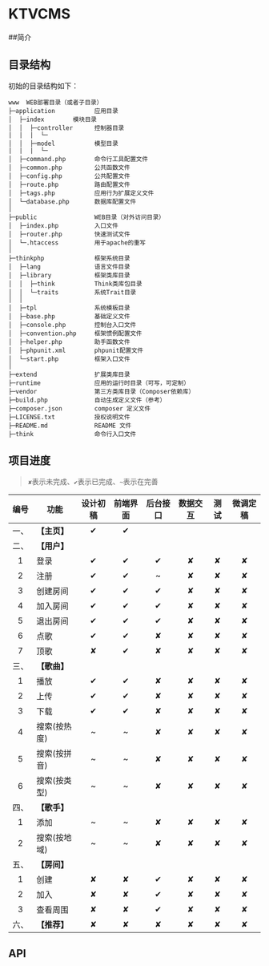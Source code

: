 # KTVCMS

##简介

## 目录结构

初始的目录结构如下：

~~~
www  WEB部署目录（或者子目录）
├─application           应用目录
│  ├─index        模块目录
│  │  ├─controller      控制器目录
|  |  |  └─
│  │  ├─model           模型目录
|  |  |  └─
│  ├─command.php        命令行工具配置文件
│  ├─common.php         公共函数文件
│  ├─config.php         公共配置文件
│  ├─route.php          路由配置文件
│  ├─tags.php           应用行为扩展定义文件
│  └─database.php       数据库配置文件
│
├─public                WEB目录（对外访问目录）
│  ├─index.php          入口文件
│  ├─router.php         快速测试文件
│  └─.htaccess          用于apache的重写
│
├─thinkphp              框架系统目录
│  ├─lang               语言文件目录
│  ├─library            框架类库目录
│  │  ├─think           Think类库包目录
│  │  └─traits          系统Trait目录
│  │
│  ├─tpl                系统模板目录
│  ├─base.php           基础定义文件
│  ├─console.php        控制台入口文件
│  ├─convention.php     框架惯例配置文件
│  ├─helper.php         助手函数文件
│  ├─phpunit.xml        phpunit配置文件
│  └─start.php          框架入口文件
│
├─extend                扩展类库目录
├─runtime               应用的运行时目录（可写，可定制）
├─vendor                第三方类库目录（Composer依赖库）
├─build.php             自动生成定义文件（参考）
├─composer.json         composer 定义文件
├─LICENSE.txt           授权说明文件
├─README.md             README 文件
├─think                 命令行入口文件
~~~

## 项目进度

> `✘`表示未完成、`✔`表示已完成、`~`表示在完善

| 编号 | 功能        | 设计初稿 | 前端界面 | 后台接口  | 数据交互 | 测试   | 微调定稿 |
|:---:| ----------- |:------: |:------:  |:------:  |:------: |:------:| :------:|
| 一、| **【主页】**|    ✔    |    ✔     |         |         |         |         |
| 二、| **【用户】**|        |         |           |         |         |         |
| 1   |    登录     |    ✔  |    ✔    |    ✔      |   ✘     |    ✘    |    ✘    |
| 2   |    注册     |   ✔   |   ✔     |   ~       |   ✘     |    ✘    |    ✘    |
| 3   |  创建房间   |    ✔  |    ✔    |    ✔       |   ✘     |    ✘    |    ✘    |
| 4   |  加入房间   |    ✔   |   ✔     |    ✔      |   ✘     |   ✘     |    ✘    |
| 5  |    退出房间  |    ✔   |   ✔    |    ✔       |   ✘     |   ✘     |    ✘    |
| 6  |    点歌     |    ✔   |   ✔    |    ✘       |   ✘     |   ✘     |    ✘    |
| 7  |    顶歌     |    ✘   |   ✔     |    ✘      |   ✘     |   ✘     |    ✘    |   
| 三、| **【歌曲】**|        |         |           |         |         |         |
| 1   |    播放     |   ✔   |   ✔     |    ✘      |   ✘     |   ✘     |    ✘    |
| 2   |    上传     |  ✔    |   ✔     |    ✘      |   ✘     |   ✘     |    ✘    |
| 3   |    下载     |  ✔    |   ✔     |    ✘      |   ✘     |   ✘     |    ✘    |
| 4   | 搜索(按热度)|   ~    |   ~    |     ✘      |   ✘     |   ✘     |    ✘    |
| 5   | 搜索(按拼音)|   ~    |   ~     |    ✘      |   ✘     |   ✘     |    ✘    |
| 6   | 搜索(按类型)|   ~    |   ~     |  ✘        |   ✘     |   ✘     |    ✘    |
| 四、| **【歌手】**|        |         |           |         |         |         |
| 1   |    添加    |   ~     |  ~      |    ✘     |   ✘     |   ✘     |    ✘    |
| 2   | 搜索(按地域) |  ~      |  ~      |   ✘     |   ✘     |   ✘     |    ✘    |
| 五、| **【房间】**|        |         |           |         |         |         |
| 1   |   创建      |  ✘     |   ✘     |    ✔     |   ✘     |   ✘     |    ✘    |
| 2   |   加入      |  ✘     |   ✘    |    ✔     |    ✘    |    ✘    |     ✘   |
| 3   |   查看周围  |   ✘    |    ✘   |      ✔    |    ✘     |   ✘     |    ✘     |      
| 六、   | **【推荐】**| ✘      |  ✘      |  ✘      |    ✘    |  ✘      |   ✘     |


## API
### 
